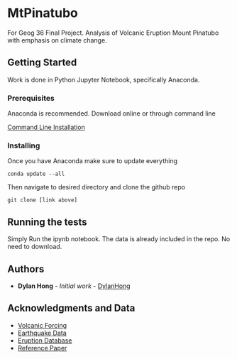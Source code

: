 # MtPinatubo

For Geog 36 Final Project. Analysis of Volcanic Eruption Mount Pinatubo with emphasis on climate change.

## Getting Started

Work is done in Python Jupyter Notebook, specifically Anaconda.

### Prerequisites

Anaconda is recommended. Download online or through command line

[Command Line Installation](https://mas-dse.github.io/startup/anaconda-macosx-install/)

### Installing

Once you have Anaconda make sure to update everything

```
conda update --all
```

Then navigate to desired directory and clone the github repo

```
git clone [link above]
```

## Running the tests

Simply Run the ipynb notebook. The data is already included in the repo. No need to download.

## Authors

* **Dylan Hong** - *Initial work* - [DylanHong](https://github.com/DylanHong)

## Acknowledgments and Data

* [Volcanic Forcing](https://www.ncdc.noaa.gov/paleo-search/study/5783)
* [Earthquake Data](https://earthquake.usgs.gov/fdsnws/event/1/)
* [Eruption Database](https://www.ngdc.noaa.gov/nndc/servlet/ShowDatasets?dataset=102557&search_look=50&display_look=50)
* [Reference Paper](https://www.researchgate.net/publication/258761783_Volcanic_forcing_for_climate_modeling_A_new_microphysics-based_data_set_covering_years_1600-present)
